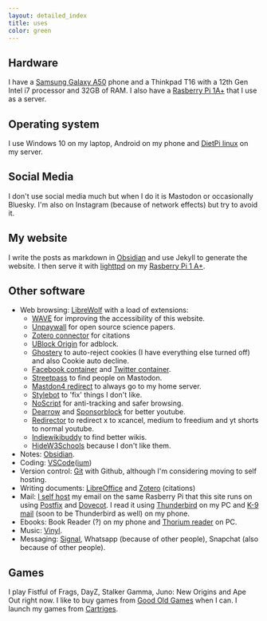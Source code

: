 ```yaml
---
layout: detailed_index
title: uses
color: green
---
```

## Hardware
I have a [Samsung Galaxy A50](https://en.wikipedia.org/wiki/Samsung_Galaxy_A50) phone and a Thinkpad T16 with a 12th Gen Intel i7 processor and 32GB of RAM. I also have a [Rasberry Pi 1A+](https://www.raspberrypi.com/products/raspberry-pi-1-model-a-plus/) that I use as a server.
## Operating system
I use Windows 10 on my laptop, Android on my phone and [DietPi linux](https://dietpi.com/) on my server.
## Social Media
I don't use social media much but when I do it is Mastodon or occasionally Bluesky. I'm also on Instagram (because of network effects) but try to avoid it.
## My website
I write the posts as markdown in [Obsidian](https://obsidian.md/) and use Jekyll to generate the website. I then serve it with [lighttpd](https://www.lighttpd.net/) on my [Rasberry Pi 1 A+](https://www.raspberrypi.com/products/raspberry-pi-1-model-a-plus).
## Other software
- Web browsing: [LibreWolf](https://librewolf.net/) with a load of extensions:
    - [WAVE](https://wave.webaim.org/) for improving the accessibility of this website.
    - [Unpaywall](https://unpaywall.org/) for open source science papers.
    - [Zotero connector](https://www.zotero.org/download/connectors) for citations
    - [UBlock Origin](https://ublockorigin.com/) for adblock.
    - [Ghostery](https://addons.mozilla.org/en-US/firefox/addon/ghostery/) to auto-reject cookies (I have everything else turned off) and also Cookie auto decline.
    - [Facebook container](https://addons.mozilla.org/en-US/firefox/addon/facebook-container/) and [Twitter container](https://addons.mozilla.org/en-US/firefox/addon/twitter-container/).
    - [Streetpass](https://streetpass.social/) to find people on Mastodon.
    - [Mastdon4 redirect](https://addons.mozilla.org/en-GB/firefox/addon/mastodon4-redirect/) to always go to my home server.
    - [Stylebot](https://stylebot.dev/) to 'fix' things I don't like.
    - [NoScript](https://noscript.net/) for anti-tracking and safer browsing.
    - [Dearrow](https://dearrow.ajay.app/) and [Sponsorblock](https://sponsor.ajay.app/) for better youtube.
    - [Redirector](https://addons.mozilla.org/en-US/firefox/addon/redirector/) to redirect x to xcancel, medium to freedium and yt shorts to normal youtube.
    - [Indiewikibuddy](https://getindie.wiki/) to find better wikis.
    - [HideW3Schools](https://addons.mozilla.org/en-US/firefox/addon/hide-w3schools-on-duckduckgo/) because I don't like them.
- Notes: [Obsidian](https://obsidian.md/).
- Coding: [VSCode](https://code.visualstudio.com/)([ium](https://vscodium.com/))
- Version control: [Git](https://git-scm.com/) with Github, although I'm considering moving to self hosting.
- Writing documents: [LibreOffice](https://www.libreoffice.org/) and [Zotero](https://www.zotero.org/) (citations)
- Mail: [I self host](/posts/Self-hosted-mail-and-20-posts!.html) my email on the same Rasberry Pi that this site runs on using [Postfix](https://www.postfix.org/) and [Dovecot](https://www.dovecot.org/). I read it using [Thunderbird](https://www.thunderbird.net) on my PC and [K-9 mail](https://k9mail.app/) (soon to be Thunderbird as well) on my phone.
- Ebooks: Book Reader (?) on my phone and [Thorium reader](https://thorium.edrlab.org/en/) on PC.
- Music: [Vinyl](https://f-droid.org/packages/com.poupa.vinylmusicplayer/).
- Messaging: [Signal](https://signal.org/), Whatsapp (because of other people), Snapchat (also because of other people).

## Games
I play Fistful of Frags, DayZ, Stalker Gamma, Juno: New Origins and Ape Out right now. I like to buy games from [Good Old Games](https://www.gog.com) when I can. I launch my games from [Cartriges](https://github.com/kra-mo/cartridges).
